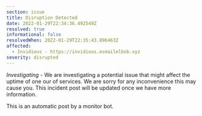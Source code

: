 ```yaml
---
section: issue
title: Disruption Detected
date: 2022-01-29T22:34:36.492549Z
resolved: true
informational: false
resolvedWhen: 2022-01-29T22:35:43.896463Z
affected:
  - Invidious - https://invidious.esmailelbob.xyz
severity: disrupted
---
```

*Investigating* - We are investigating a potential issue that might affect the uptime of one our of services. We are sorry for any inconvenience this may cause you. This incident post will be updated once we have more information.

This is an automatic post by a monitor bot.
        